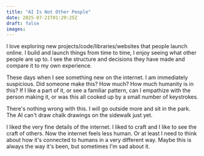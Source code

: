 ```yaml
---
title: "AI Is Not Other People"
date: 2025-07-21T01:29:25Z
draft: false
images:
---
```


I love exploring new projects/code/libraries/websites that people launch online.
I build and launch things from time to time, I enjoy seeing what other people
are up to. I see the structure and decisions they have made and compare it to my
own experience.

These days when I see something new on the internet. I am immediately
suspicious. Did someone make this? How much? How much humanity is in this? If I
like a part of it, or see a familiar pattern, can I empathize with the person
making it, or was this all cooked up by a small number of keystrokes.

There's nothing wrong with this. I will go outside more and sit in the park. The
AI can't draw chalk drawings on the sidewalk just yet.

I liked the very fine details of the internet. I liked to craft and I like to
see the craft of others. Now the internet feels less human. Or at least I need
to think about how it's connected to humans in a very different way. Maybe this
is always the way it's been, but sometimes I'm sad about it.
